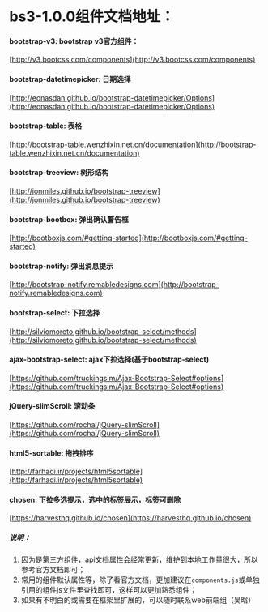 # bs3-1.0.0组件文档地址：
#### bootstrap-v3: bootstrap v3官方组件：
[http://v3.bootcss.com/components](http://v3.bootcss.com/components)

#### bootstrap-datetimepicker: 日期选择
[http://eonasdan.github.io/bootstrap-datetimepicker/Options](http://eonasdan.github.io/bootstrap-datetimepicker/Options)

#### bootstrap-table: 表格
[http://bootstrap-table.wenzhixin.net.cn/documentation](http://bootstrap-table.wenzhixin.net.cn/documentation)

#### bootstrap-treeview: 树形结构
[http://jonmiles.github.io/bootstrap-treeview](http://jonmiles.github.io/bootstrap-treeview)

#### bootstrap-bootbox: 弹出确认警告框
[http://bootboxjs.com/#getting-started](http://bootboxjs.com/#getting-started)

#### bootstrap-notify: 弹出消息提示
[http://bootstrap-notify.remabledesigns.com](http://bootstrap-notify.remabledesigns.com)

#### bootstrap-select: 下拉选择
[http://silviomoreto.github.io/bootstrap-select/methods](http://silviomoreto.github.io/bootstrap-select/methods)

#### ajax-bootstrap-select: ajax下拉选择(基于bootstrap-select)
[https://github.com/truckingsim/Ajax-Bootstrap-Select#options](https://github.com/truckingsim/Ajax-Bootstrap-Select#options)

#### jQuery-slimScroll: 滚动条
[https://github.com/rochal/jQuery-slimScroll](https://github.com/rochal/jQuery-slimScroll)

#### html5-sortable: 拖拽排序
[http://farhadi.ir/projects/html5sortable](http://farhadi.ir/projects/html5sortable)

#### chosen: 下拉多选提示，选中的标签展示，标签可删除
[https://harvesthq.github.io/chosen](https://harvesthq.github.io/chosen)


##### 说明：
1) 因为是第三方组件，api文档属性会经常更新，维护到本地工作量很大，所以参考官方文档即可；
2) 常用的组件默认属性等，除了看官方文档，更加建议在`components.js`或单独引用的组件js文件里查找即可，这样可以更加熟悉组件；
3) 如果有不明白的或需要在框架里扩展的，可以随时联系web前端组（吴晗）

